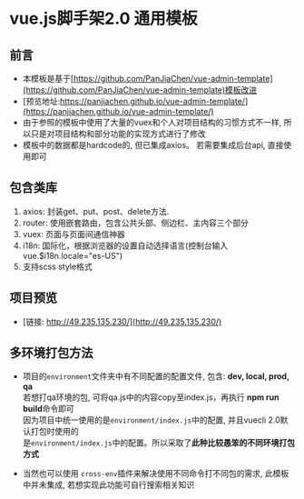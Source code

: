 # vue.js脚手架2.0 通用模板

## 前言
* 本模板是基于[https://github.com/PanJiaChen/vue-admin-template](https://github.com/PanJiaChen/vue-admin-template)模板改进
* [预览地址:https://panjiachen.github.io/vue-admin-template/](https://panjiachen.github.io/vue-admin-template/)
* 由于参照的模板中使用了大量的vuex和个人对项目结构的习惯方式不一样, 
  所以只是对项目结构和部分功能的实现方式进行了修改
* 模板中的数据都是hardcode的, 但已集成axios。 若需要集成后台api, 直接使用即可 

## 包含类库
  1. axios: 封装get、put、post、delete方法.
  2. router: 使用嵌套路由，包含公共头部、侧边栏、主内容三个部分
  3. vuex: 页面与页面间通信神器
  4. i18n: 国际化，根据浏览器的设置自动选择语言(控制台输入vue.$i18n.locale="es-US")
  5. 支持scss style格式


## 项目预览
* [链接: http://49.235.135.230/](http://49.235.135.230/)

## 多环境打包方法
* 项目的`environment`文件夹中有不同配置的配置文件, 包含: **dev, local, prod, qa**  
  若想打qa环境的包, 可将qa.js中的内容copy至index.js，再执行 **npm run build**命令即可  
  因为项目中统一使用的是`environment/index.js`中的配置, 并且vuecli 2.0默认打包时使用的  
  是`environment/index.js`中的配置。所以采取了**此种比较愚笨的不同环境打包方式**  

* 当然也可以使用 `cross-env`插件来解决使用不同命令打不同包的需求, 此模板中并未集成, 
  若想实现此功能可自行搜索相关知识
